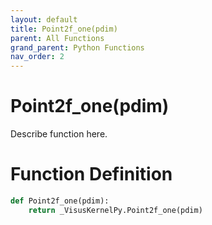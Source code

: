 ```yaml
---
layout: default
title: Point2f_one(pdim)
parent: All Functions
grand_parent: Python Functions
nav_order: 2
---
```


# Point2f_one(pdim)

Describe function here.

# Function Definition

```python
def Point2f_one(pdim):
    return _VisusKernelPy.Point2f_one(pdim)
```